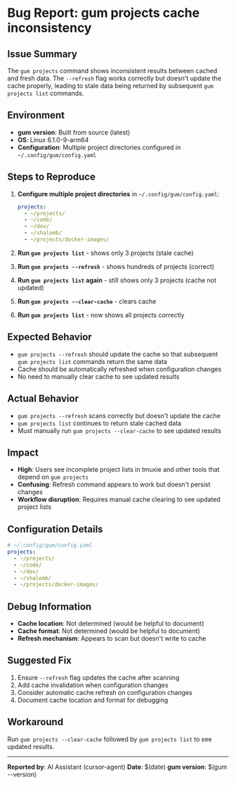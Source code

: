 # Bug Report: gum projects cache inconsistency

## Issue Summary
The `gum projects` command shows inconsistent results between cached and fresh data. The `--refresh` flag works correctly but doesn't update the cache properly, leading to stale data being returned by subsequent `gum projects list` commands.

## Environment
- **gum version**: Built from source (latest)
- **OS**: Linux 6.1.0-9-arm64
- **Configuration**: Multiple project directories configured in `~/.config/gum/config.yaml`

## Steps to Reproduce

1. **Configure multiple project directories** in `~/.config/gum/config.yaml`:
   ```yaml
   projects:
     - ~/projects/
     - ~/code/
     - ~/dev/
     - ~/shalomb/
     - ~/projects/docker-images/
   ```

2. **Run `gum projects list`** - shows only 3 projects (stale cache)

3. **Run `gum projects --refresh`** - shows hundreds of projects (correct)

4. **Run `gum projects list` again** - still shows only 3 projects (cache not updated)

5. **Run `gum projects --clear-cache`** - clears cache

6. **Run `gum projects list`** - now shows all projects correctly

## Expected Behavior
- `gum projects --refresh` should update the cache so that subsequent `gum projects list` commands return the same data
- Cache should be automatically refreshed when configuration changes
- No need to manually clear cache to see updated results

## Actual Behavior
- `gum projects --refresh` scans correctly but doesn't update the cache
- `gum projects list` continues to return stale cached data
- Must manually run `gum projects --clear-cache` to see updated results

## Impact
- **High**: Users see incomplete project lists in tmuxie and other tools that depend on `gum projects`
- **Confusing**: Refresh command appears to work but doesn't persist changes
- **Workflow disruption**: Requires manual cache clearing to see updated project lists

## Configuration Details
```yaml
# ~/.config/gum/config.yaml
projects:
  - ~/projects/
  - ~/code/
  - ~/dev/
  - ~/shalomb/
  - ~/projects/docker-images/
```

## Debug Information
- **Cache location**: Not determined (would be helpful to document)
- **Cache format**: Not determined (would be helpful to document)
- **Refresh mechanism**: Appears to scan but doesn't write to cache

## Suggested Fix
1. Ensure `--refresh` flag updates the cache after scanning
2. Add cache invalidation when configuration changes
3. Consider automatic cache refresh on configuration changes
4. Document cache location and format for debugging

## Workaround
Run `gum projects --clear-cache` followed by `gum projects list` to see updated results.

---
**Reported by**: AI Assistant (cursor-agent)
**Date**: $(date)
**gum version**: $(gum --version)